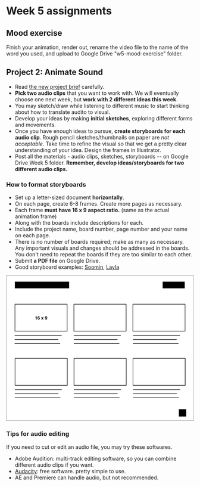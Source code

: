 # Week 5 assignments

## Mood exercise
Finish your animation, render out, rename the video file to the name of the word you used, and upload to Google Drive "w5-mood-exercise" folder.

## Project 2: Animate Sound
- Read [the new project brief](proj-sound.md) carefully.
- **Pick two audio clips** that you want to work with. We will eventually choose one next week, but **work with 2 different ideas this week**.
- You may sketch/draw while listening to different music to start thinking about how to translate audito to visual.
- Develop your ideas by making **initial sketches**, exploring different forms and movements.
- Once you have enough ideas to pursue, **create storyboards for each audio clip**. Rough pencil sketches/thumbnails on paper are *not acceptable*. Take time to refine the visual so that we get a pretty clear understanding of your idea. Design the frames in Illustrator.
- Post all the materials - audio clips, sketches, storyboards -- on Google Drive Week 5 folder. **Remember, develop ideas/storyboards for two different audio clips.**

### How to format storyboards
- Set up a letter-sized document **horizontally**.
- On each page, create 6-8 frames. Create more pages as necessary.
- Each frame **must have 16 x 9 aspect ratio.** (same as the actual animation frame)
- Along with the boards include descriptions for each.
- Include the project name, board number, page number and your name on each page.
- There is no number of boards required; make as many as necessary. Any important visuals and changes should be addressed in the boards. You don't need to repeat the boards if they are too similar to each other.
- Submit **a PDF file** on Google Drive.
- Good storyboard examples: [Soomin](../files/storyboard_soomincha.pdf), [Layla](../files/storyboard_laylachoi.pdf)

![storyboard format example](../images/storyboard-format.png)


### Tips for audio editing
If you need to cut or edit an audio file, you may try these softwares.
- Adobe Audition: multi-track editing software, so you can combine different audio clips if you want.
- [Audacity](http://www.audacityteam.org): free software. pretty simple to use.
- AE and Premiere can handle audio, but not recommended.


